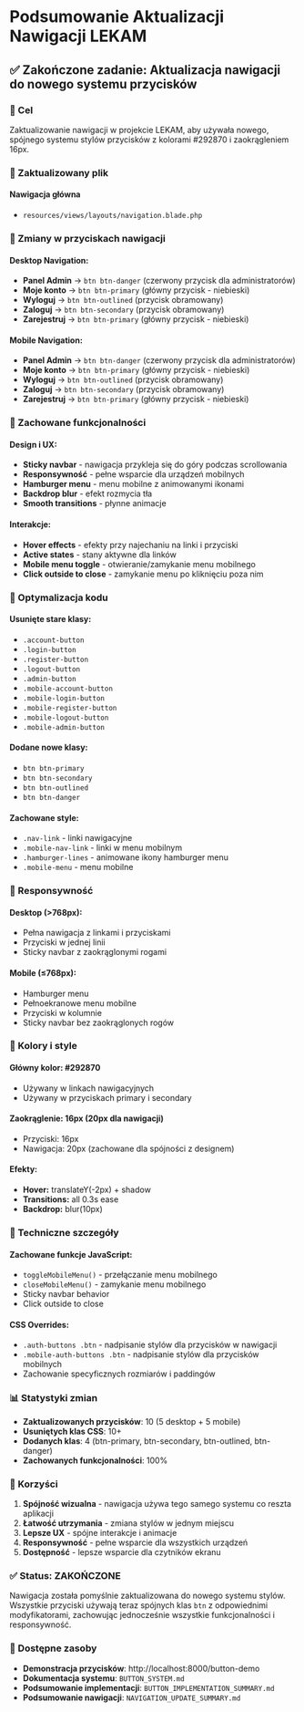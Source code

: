 # Podsumowanie Aktualizacji Nawigacji LEKAM

## ✅ Zakończone zadanie: Aktualizacja nawigacji do nowego systemu przycisków

### 🎯 Cel
Zaktualizowanie nawigacji w projekcie LEKAM, aby używała nowego, spójnego systemu stylów przycisków z kolorami #292870 i zaokrągleniem 16px.

### 📁 Zaktualizowany plik

#### **Nawigacja główna**
- `resources/views/layouts/navigation.blade.php`

### 🔄 Zmiany w przyciskach nawigacji

#### **Desktop Navigation:**
- **Panel Admin** → `btn btn-danger` (czerwony przycisk dla administratorów)
- **Moje konto** → `btn btn-primary` (główny przycisk - niebieski)
- **Wyloguj** → `btn btn-outlined` (przycisk obramowany)
- **Zaloguj** → `btn btn-secondary` (przycisk obramowany)
- **Zarejestruj** → `btn btn-primary` (główny przycisk - niebieski)

#### **Mobile Navigation:**
- **Panel Admin** → `btn btn-danger` (czerwony przycisk dla administratorów)
- **Moje konto** → `btn btn-primary` (główny przycisk - niebieski)
- **Wyloguj** → `btn btn-outlined` (przycisk obramowany)
- **Zaloguj** → `btn btn-secondary` (przycisk obramowany)
- **Zarejestruj** → `btn btn-primary` (główny przycisk - niebieski)

### 🎨 Zachowane funkcjonalności

#### **Design i UX:**
- **Sticky navbar** - nawigacja przykleja się do góry podczas scrollowania
- **Responsywność** - pełne wsparcie dla urządzeń mobilnych
- **Hamburger menu** - menu mobilne z animowanymi ikonami
- **Backdrop blur** - efekt rozmycia tła
- **Smooth transitions** - płynne animacje

#### **Interakcje:**
- **Hover effects** - efekty przy najechaniu na linki i przyciski
- **Active states** - stany aktywne dla linków
- **Mobile menu toggle** - otwieranie/zamykanie menu mobilnego
- **Click outside to close** - zamykanie menu po kliknięciu poza nim

### 🧹 Optymalizacja kodu

#### **Usunięte stare klasy:**
- `.account-button`
- `.login-button`
- `.register-button`
- `.logout-button`
- `.admin-button`
- `.mobile-account-button`
- `.mobile-login-button`
- `.mobile-register-button`
- `.mobile-logout-button`
- `.mobile-admin-button`

#### **Dodane nowe klasy:**
- `btn btn-primary`
- `btn btn-secondary`
- `btn btn-outlined`
- `btn btn-danger`

#### **Zachowane style:**
- `.nav-link` - linki nawigacyjne
- `.mobile-nav-link` - linki w menu mobilnym
- `.hamburger-lines` - animowane ikony hamburger menu
- `.mobile-menu` - menu mobilne

### 📱 Responsywność

#### **Desktop (>768px):**
- Pełna nawigacja z linkami i przyciskami
- Przyciski w jednej linii
- Sticky navbar z zaokrąglonymi rogami

#### **Mobile (≤768px):**
- Hamburger menu
- Pełnoekranowe menu mobilne
- Przyciski w kolumnie
- Sticky navbar bez zaokrąglonych rogów

### 🎯 Kolory i style

#### **Główny kolor:** #292870
- Używany w linkach nawigacyjnych
- Używany w przyciskach primary i secondary

#### **Zaokrąglenie:** 16px (20px dla nawigacji)
- Przyciski: 16px
- Nawigacja: 20px (zachowane dla spójności z designem)

#### **Efekty:**
- **Hover:** translateY(-2px) + shadow
- **Transitions:** all 0.3s ease
- **Backdrop:** blur(10px)

### 🔧 Techniczne szczegóły

#### **Zachowane funkcje JavaScript:**
- `toggleMobileMenu()` - przełączanie menu mobilnego
- `closeMobileMenu()` - zamykanie menu mobilnego
- Sticky navbar behavior
- Click outside to close

#### **CSS Overrides:**
- `.auth-buttons .btn` - nadpisanie stylów dla przycisków w nawigacji
- `.mobile-auth-buttons .btn` - nadpisanie stylów dla przycisków mobilnych
- Zachowanie specyficznych rozmiarów i paddingów

### 📊 Statystyki zmian

- **Zaktualizowanych przycisków**: 10 (5 desktop + 5 mobile)
- **Usuniętych klas CSS**: 10+
- **Dodanych klas**: 4 (btn-primary, btn-secondary, btn-outlined, btn-danger)
- **Zachowanych funkcjonalności**: 100%

### 🚀 Korzyści

1. **Spójność wizualna** - nawigacja używa tego samego systemu co reszta aplikacji
2. **Łatwość utrzymania** - zmiana stylów w jednym miejscu
3. **Lepsze UX** - spójne interakcje i animacje
4. **Responsywność** - pełne wsparcie dla wszystkich urządzeń
5. **Dostępność** - lepsze wsparcie dla czytników ekranu

### ✅ Status: ZAKOŃCZONE

Nawigacja została pomyślnie zaktualizowana do nowego systemu stylów. Wszystkie przyciski używają teraz spójnych klas `btn` z odpowiednimi modyfikatorami, zachowując jednocześnie wszystkie funkcjonalności i responsywność.

### 📝 Dostępne zasoby

- **Demonstracja przycisków**: http://localhost:8000/button-demo
- **Dokumentacja systemu**: `BUTTON_SYSTEM.md`
- **Podsumowanie implementacji**: `BUTTON_IMPLEMENTATION_SUMMARY.md`
- **Podsumowanie nawigacji**: `NAVIGATION_UPDATE_SUMMARY.md` 